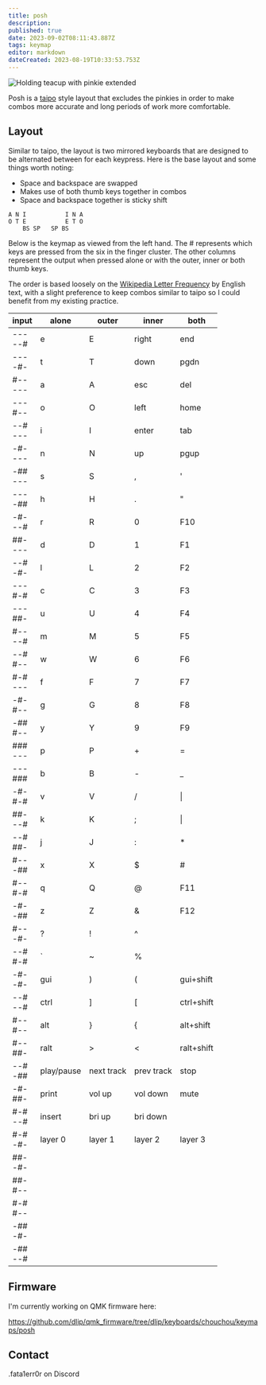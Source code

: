 ```yaml
---
title: posh
description: 
published: true
date: 2023-09-02T08:11:43.887Z
tags: keymap
editor: markdown
dateCreated: 2023-08-19T10:33:53.753Z
---
```


![Holding teacup with pinkie extended](https://qph.cf2.quoracdn.net/main-qimg-37615fa2111b6d45a66b63b8173cc51b.webp)

Posh is a [taipo](/en/keymaps/taipo) style layout that excludes the pinkies in order to make combos more accurate and long periods of work more comfortable.

## Layout

Similar to taipo, the layout is two mirrored keyboards that are designed to be alternated between for each keypress. Here is the base layout and some things worth noting:

- Space and backspace are swapped
- Makes use of both thumb keys together in combos
- Space and backspace together is sticky shift

```
A N I           I N A
O T E           E T O
    BS SP   SP BS
```

Below is the keymap as viewed from the left hand. The # represents which keys are pressed from the six in the finger cluster. The other columns represent the output when pressed alone or with the outer, inner or both thumb keys.

The order is based loosely on the [Wikipedia Letter Frequency](https://en.wikipedia.org/wiki/Letter_frequency) by English text, with a slight preference to keep combos similar to taipo so I could benefit from my existing practice.


|input|alone|outer|inner|both|
|---|---|---|---|---|
|---  <br>--#|e|E|right|end|
|---  <br>-#-|t|T|down|pgdn|
|#--  <br>---|a|A|esc|del|
|---  <br>#--|o|O|left|home|
|--#  <br>---|i|I|enter|tab|
|-#-  <br>---|n|N|up|pgup|
|-##  <br>---|s|S|,|'|
|---  <br>-##|h|H|.|"|
|-#-  <br>--#|r|R|0|F10|
|##-  <br>---|d|D|1|F1|
|--#  <br>-#-|l|L|2|F2|
|---  <br>#-#|c|C|3|F3|
|---  <br>##-|u|U|4|F4|
|#--  <br>--#|m|M|5|F5|
|--#  <br>#--|w|W|6|F6|
|#-#  <br>---|f|F|7|F7|
|-#-  <br>#--|g|G|8|F8|
|-##  <br>#--|y|Y|9|F9|
|###  <br>---|p|P|+|=|
|---  <br>###|b|B|-|_|
|-#-  <br>#-#|v|V|/|\|
|##-  <br>--#|k|K|;|\||
|--#  <br>##-|j|J|:|*|
|#--  <br>-##|x|X|$|#|
|#--  <br>#-#|q|Q|@|F11|
|-#-  <br>-##|z|Z|&|F12|
|#--  <br>-#-|?|!|^||
|--#  <br>#-#|\`|~|%||
|-#-  <br>-#-|gui|)|(|gui+shift|
|--#  <br>--#|ctrl|]|\[|ctrl+shift|
|#--  <br>#--|alt|}|{|alt+shift|
|#--  <br>##-|ralt|>|<|ralt+shift|
|--#  <br>-##|play/pause|next track|prev track|stop|
|-#-  <br>##-|print|vol up|vol down|mute|
|#-#  <br>--#|insert|bri up|bri down||
|#-#  <br>-#-|layer 0|layer 1|layer 2|layer 3|
|##-  <br>-#-|||||
|##-  <br>#--|||||
|#-#  <br>#--|||||
|-##  <br>-#-|||||
|-##  <br>--#|||||

## Firmware

I'm currently working on QMK firmware here:

https://github.com/dlip/qmk_firmware/tree/dlip/keyboards/chouchou/keymaps/posh

## Contact

.fata1err0r on Discord